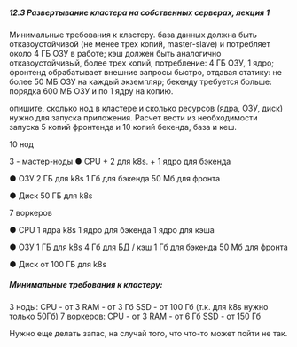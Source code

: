 <h5>12.3 Развертывание кластера на собственных серверах, лекция 1 </h5>
Минимальные требования к кластеру.
база данных должна быть отказоустойчивой (не менее трех копий, master-slave) и потребляет около 4 ГБ ОЗУ в работе;
кэш должен быть аналогично отказоустойчивый, более трех копий, потребление: 4 ГБ ОЗУ, 1 ядро;
фронтенд обрабатывает внешние запросы быстро, отдавая статику: не более 50 МБ ОЗУ на каждый экземпляр;
бекенду требуется больше: порядка 600 МБ ОЗУ и по 1 ядру на копию.

опишите, сколько нод в кластере и сколько ресурсов (ядра, ОЗУ, диск) нужно для запуска приложения. Расчет вести из необходимости запуска 5 копий фронтенда и 10 копий бекенда, база и кеш.





10 нод

3 - мастер-ноды 
● CPU + 2 для k8s.
          +  1 ядро для бэкенда
         
● ОЗУ  2 ГБ для k8s 
1 Гб для бэкенда
50 Мб для фронта

● Диск  50 ГБ для k8s



7 воркеров

● CPU  1 ядра k8s
1 ядро для бэкенда
1 ядро для кэша

● ОЗУ 1 ГБ для k8s
4 Гб для БД / кэш
1 Гб для бэкенда
50 Мб для фронта

● Диск от 100 ГБ для k8s


<h5>Минимальные требования к кластеру:</h5>
3 ноды: CPU - от 3 
             RAM - от 3 Гб
             SSD - от 100 Гб  (т.к. для k8s нужно только 50Гб)
7 воркеров: CPU - от 3
                    RAM - от 6 Гб
                    SSD - от 150 Гб

Нужно еще делать запас, на случай того, что что-то может пойти не так. 


